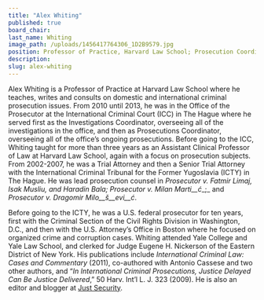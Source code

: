 ```yaml
---
title: "Alex Whiting"
published: true
board_chair:
last_name: Whiting
image_path: /uploads/1456417764306_1D2B9579.jpg
position: Professor of Practice, Harvard Law School; Prosecution Coordinator and Investigations Coordinator at the International Criminal Court (2010-2013)
description:
slug: alex-whiting
---
```


Alex Whiting is a Professor of Practice at Harvard Law School where he teaches, writes and consults on domestic and international criminal prosecution issues. From 2010 until 2013, he was in the Office of the Prosecutor at the International Criminal Court (ICC) in The Hague where he served first as the Investigations Coordinator, overseeing all of the investigations in the office, and then as Prosecutions Coordinator, overseeing all of the office’s ongoing prosecutions. Before going to the ICC, Whiting taught for more than three years as an Assistant Clinical Professor of Law at Harvard Law School, again with a focus on prosecution subjects. From 2002-2007, he was a Trial Attorney and then a Senior Trial Attorney with the International Criminal Tribunal for the Former Yugoslavia (ICTY) in The Hague. He was lead prosecution counsel in _Prosecutor v. Fatmir Limaj, Isak Musliu, and Haradin Bala; Prosecutor v. Milan Marti__ć__;_ and _Prosecutor v. Dragomir Milo__š__evi__ć_.

Before going to the ICTY, he was a U.S. federal prosecutor for ten years, first with the Criminal Section of the Civil Rights Division in Washington, D.C., and then with the U.S. Attorney’s Office in Boston where he focused on organized crime and corruption cases. Whiting attended Yale College and Yale Law School, and clerked for Judge Eugene H. Nickerson of the Eastern District of New York. His publications include _International Criminal Law: Cases and Commentary_ (2011), co-authored with Antonio Cassese and two other authors, and “_In International Criminal Prosecutions, Justice Delayed Can Be Justice Delivered_,” 50 Harv. Int’l L. J. 323 (2009). He is also an editor and blogger at [Just Security](https://www.justsecurity.org/).
